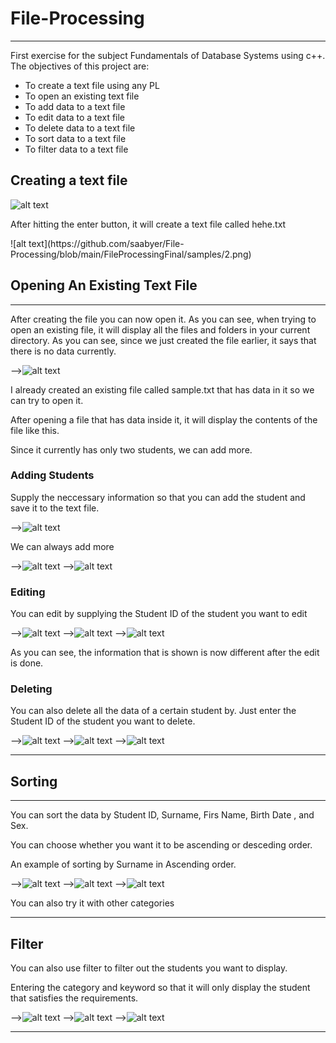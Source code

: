 # File-Processing
***
First exercise for the subject Fundamentals of Database Systems using c++. The objectives of this project are: 

* To create a text file using any PL
* To open an existing text file
* To add data to a text file
* To edit data to a text file
* To delete data to a text file
* To sort data to a text file
* To filter data to a text file


## Creating a text file

![alt text](https://github.com/saabyer/File-Processing/blob/main/FileProcessingFinal/samples/1.png)
<!-- add image typing hehe -->
 After hitting the enter button, it will create a text file called hehe.txt
 <!---
 Add image of directory text file
-->![alt text](https://github.com/saabyer/File-Processing/blob/main/FileProcessingFinal/samples/2.png)

 ## Opening An Existing Text File
 ***
 After creating the file you can now open it. 
 As you can see, when trying to open an existing file, it will display all the files and folders in your current directory.
 As you can see, since we just created the file earlier, it says that there is no data currently. 
 <!-- add image showing no data currently-->
 
-->![alt text](https://github.com/saabyer/File-Processing/blob/main/FileProcessingFinal/samples/3.png)

I already created an existing file called sample.txt that has data in it so we can try to open it.

  After opening a file that has data inside it, it will display the contents of the file like this.

Since it currently has only two students, we can add more.


### Adding Students

Supply the neccessary information so that you can add the student and save it to the text file.
 <!--add image showing two students-->
-->![alt text]()


We can always add more
<!-- add 2 image showing adding students and many students -->
-->![alt text](https://github.com/saabyer/File-Processing/blob/main/FileProcessingFinal/samples/4.png)
-->![alt text](https://github.com/saabyer/File-Processing/blob/main/FileProcessingFinal/samples/4.2.png)




### Editing 

You can edit by supplying the Student ID of the student you want to edit
<!-- add image showing edit-->

-->![alt text](https://github.com/saabyer/File-Processing/blob/main/FileProcessingFinal/samples/5.png)
-->![alt text](https://github.com/saabyer/File-Processing/blob/main/FileProcessingFinal/samples/5.2.png)
-->![alt text](https://github.com/saabyer/File-Processing/blob/main/FileProcessingFinal/samples/5.3.png)



As you can see, the information that is shown is now different after the edit is done.
<!-- add after edit image-->




### Deleting

You can also delete all the data of a certain student by.
Just enter the Student ID of the student you want to delete.

<!--show 2 images before and after delete image-->
-->![alt text](https://github.com/saabyer/File-Processing/blob/main/FileProcessingFinal/samples/6.png)
-->![alt text](https://github.com/saabyer/File-Processing/blob/main/FileProcessingFinal/samples/6.2.png)
-->![alt text](https://github.com/saabyer/File-Processing/blob/main/FileProcessingFinal/samples/6.3.png)





***

## Sorting
***
You can sort the data by Student ID, Surname, Firs Name, Birth Date , and Sex.

You can choose whether you want it to be ascending or desceding order.


An example of sorting by Surname in Ascending order.

<!-- Show before and after image of sorting image-->

-->![alt text](https://github.com/saabyer/File-Processing/blob/main/FileProcessingFinal/samples/7.png)
-->![alt text](https://github.com/saabyer/File-Processing/blob/main/FileProcessingFinal/samples/7.2.png)
-->![alt text](https://github.com/saabyer/File-Processing/blob/main/FileProcessingFinal/samples/7.3.png)



You can also try it with other categories

***

## Filter

You can also use filter to filter out the students you want to display.

Entering the category and keyword so that it will only display the student that satisfies the requirements.

<!-- show example of sort-->

-->![alt text]()
-->![alt text]()
-->![alt text]()






***






